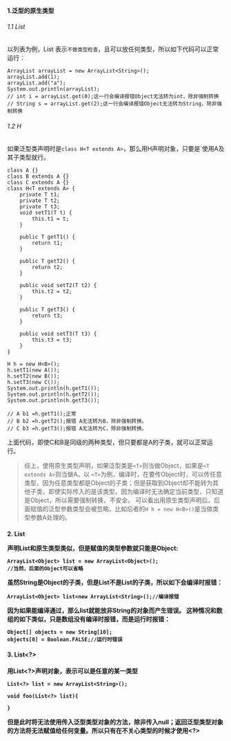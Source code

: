 #### 1.泛型的原生类型
###### 1.1 List<T>
以列表为例，List 表示`不做类型检查`，且可以放任何类型，所以如下代码可以正常运行：
```
ArrayList arrayList = new ArrayList<String>();
arrayList.add(1);
arrayList.add("a");
System.out.println(arrayList);
// int i = arrayList.get(0);这一行会编译报错Object无法转为int，除非强制转换
// String s = arrayList.get(2);这一行会编译报错Object无法转为String，除非强制转换
```
###### 1.2 H<T extends A>
如果泛型类声明时是`class H<T extends A>`，那么用H声明对象，只要是`使用A及其子类型就行。
```
class A {}
class B extends A {}
class C extends A {}
class H<T extends A> {
    private T t1;
    private T t2;
    private T t3;
    void setT1(T t) {
        this.t1 = t;
    }

    public T getT1() {
        return t1;
    }

    public T getT2() {
        return t2;
    }

    public void setT2(T t2) {
        this.t2 = t2;
    }

    public T getT3() {
        return t3;
    }

    public void setT3(T t3) {
        this.t3 = t3;
    }
}

H h = new H<B>();
h.setT1(new A());
h.setT2(new B());
h.setT3(new C());
System.out.println(h.getT1());
System.out.println(h.getT2());
System.out.println(h.getT3());

// A b1 =h.getT1();正常
// B b2 =h.getT2();报错 A无法转为B，除非强制转换。
// C b3 =h.getT3();报错 A无法转为C，除非强制转换。
```
上面代码，即使C和B是同级的两种类型，但只要都是A的子类，就可以正常运行。

> 综上，使用原生类型声明，如果泛型类是`<T>`则当做Object，如果是`<T extends A>`则当做A。以 `<T>`为例，编译时，在要传Object时，可以传任意类型，因为任意类型都是Object的子类；但是获取到Object却不能转为其他子类，即使实际传入的是该类型，因为编译时无法确定当前类型，只知道是Object，所以需要强制转换，不安全。
可以看出用原生类型声明后，后面赋值的泛型参数类型会被忽略，比如后者的`H h = new H<B>()`是当做类型参数A处理的。
#### 2. List<Object>
声明List<Object>和原生类型类似，但是赋值的类型参数就只能是Object:
```
ArrayList<Object> list = new ArrayList<Object>();
//当然，后面的Object可以省略
```
虽然String是Object的子类，但是List<String>不是List<Object>的子类，所以如下会编译时报错：
```
ArrayList<Object> list=new ArrayList<String>();//编译报错
```
因为如果能编译通过，那么list就能放非String的对象而产生错误。
这种情况和数组的如下类似，只是数组没有编译时报错，而是运行时报错：
```
Object[] objects = new String[10];
objects[0] = Boolean.FALSE;//运行时错误
```
#### 3. List<?>
用List<?>声明对象，表示可以是任意的某一类型
```
List<?> list = new ArrayList<String>();

void foo(List<?> list){
        
}
```
但是此时将无法使用传入泛型类型对象的方法，除非传入null；返回泛型类型对象的方法将无法赋值给任何变量。所以只有在不关心类型的时候才使用<?>

